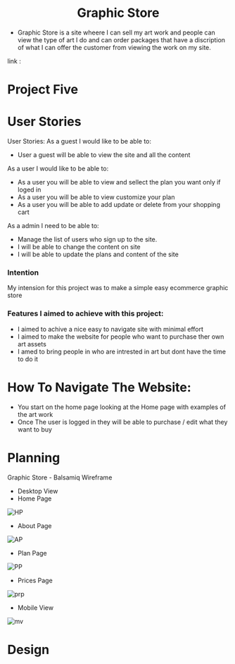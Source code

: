 <h1 align="center">Graphic Store</h1>

- Graphic Store is a site wheere I can sell my art work and people can view the type of art I do and can order packages that have a discription of what I can offer the customer from viewing the work on my site.

link : 

# Project Five

# User Stories

User Stories: As a guest I would like to be able to:

- User a guest will be able to view the site and all the content

As a user I would like to be able to:

- As a user you will be able to view and sellect the plan you want only if loged in
- As a user you will be able to view customize your plan
- As a user you will be able to add update or delete from your shopping cart

As a admin I need to be able to:

- Manage the list of users who sign up to the site.
- I will be able to change the content on site 
- I will be able to update the plans and content of the site

### Intention

My intension for this project was to make a simple easy ecommerce graphic store

### Features I aimed to achieve with this project:

 - I aimed to achive a nice easy to navigate site with minimal effort
 - I aimed to make the website for people who want to purchase ther own art assets
 - I amed to bring people in who are intrested in art but dont have the time to do it

# How To Navigate The Website: 
 - You start on the home page looking at the Home page with examples of the art work 
 - Once The user is logged in they will be able to purchase / edit what they want to buy


# Planning 

Graphic Store - Balsamiq Wireframe
 - Desktop View 
 - Home Page

![HP](https://user-images.githubusercontent.com/43074374/194975294-676c97d6-4250-4729-858d-b200f4f64e09.png)

 - About Page

![AP](https://user-images.githubusercontent.com/43074374/194975373-68054fbf-c131-4b9e-a974-181d1fd33e34.png)

- Plan Page

![PP](https://user-images.githubusercontent.com/43074374/194975429-9ad4657d-b40b-4a60-b5b2-588a7d121f9d.png)

- Prices Page

![prp](https://user-images.githubusercontent.com/43074374/194975551-f0769d1a-eb95-42c6-8ace-0ed85c4816a6.png)

- Mobile View

![mv](https://user-images.githubusercontent.com/43074374/194976182-247b2c9e-d418-457e-abc7-875d834c30e1.png)

# Design

